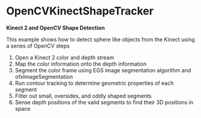 OpenCVKinectShapeTracker
========================

**Kinect 2 and OpenCV Shape Detection**

This example shows how to detect sphere like objects from the Kinect using a series of OpenCV steps

1) Open a Kinect 2 color and depth stream
2) Map the color information onto the depth information
3) Segment the color frame using EGS image segmentation algorithm and ofxImageSegmentation
4) Run contour tracking to determine geometric properties of each segment
5) Filter out small, oversides, and oddly shaped segments
6) Sense depth positions of the valid segments to find their 3D positions in space

